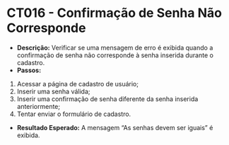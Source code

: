 # CT016 - Confirmação de Senha Não Corresponde

- **Descrição:** Verificar se uma mensagem de erro é exibida quando a confirmação de senha não corresponde à senha inserida durante o cadastro.
- **Passos:**
1. Acessar a página de cadastro de usuário;
2. Inserir uma senha válida;
3. Inserir uma confirmação de senha diferente da senha inserida anteriormente;
4. Tentar enviar o formulário de cadastro.
- **Resultado Esperado:** A mensagem “As senhas devem ser iguais” é exibida.